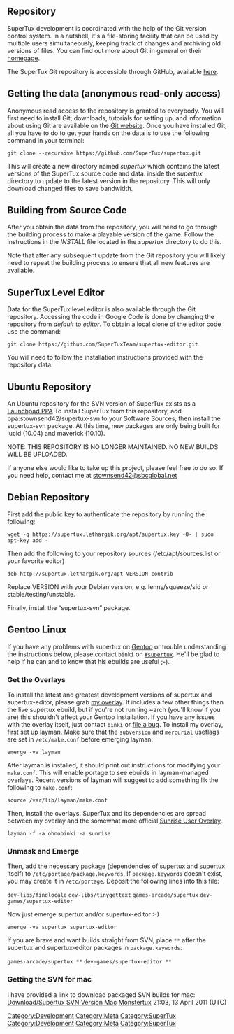 Repository
----------

SuperTux development is coordinated with the help of the Git version control system. In a nutshell, it's a file-storing facility that can be used by multiple users simultaneously, keeping track of changes and archiving old versions of files. You can find out more about Git in general on their [homepage](http://git-scm.com/).

The SuperTux Git repository is accessible through GitHub, available [here](https://github.com/SuperTux/).

Getting the data (anonymous read-only access)
---------------------------------------------

Anonymous read access to the repository is granted to everybody. You will first need to install Git; downloads, tutorials for setting up, and information about using Git are available on the [Git website](http://git-scm.com/). Once you have installed Git, all you have to do to get your hands on the data is to use the following command in your terminal:

`git clone --recursive https://github.com/SuperTux/supertux.git`

This will create a new directory named *supertux* which contains the latest versions of the SuperTux source code and data. inside the *supertux* directory to update to the latest version in the repository. This will only download changed files to save bandwidth.

Building from Source Code
-------------------------

After you obtain the data from the repository, you will need to go through the building process to make a playable version of the game. Follow the instructions in the *INSTALL* file located in the *supertux* directory to do this.

Note that after any subsequent update from the Git repository you will likely need to repeat the building process to ensure that all new features are available.

SuperTux Level Editor
---------------------

Data for the SuperTux level editor is also available through the Git repository. Accessing the code in Google Code is done by changing the repository from *default* to *editor*. To obtain a local clone of the editor code use the command:

`git clone https://github.com/SuperTuxTeam/supertux-editor.git`

You will need to follow the installation instructions provided with the repository data.

Ubuntu Repository
-----------------

An Ubuntu repository for the SVN version of SuperTux exists as a [Launchpad PPA](https://launchpad.net/~stownsend42/+archive/supertux-svn) To install SuperTux from this repository, add ppa:stownsend42/supertux-svn to your Software Sources, then install the supertux-svn package. At this time, new packages are only being built for lucid (10.04) and maverick (10.10).

NOTE: THIS REPOSITORY IS NO LONGER MAINTAINED. NO NEW BUILDS WILL BE UPLOADED.

If anyone else would like to take up this project, please feel free to do so. If you need help, contact me at stownsend42@sbcglobal.net

Debian Repository
-----------------

First add the public key to authenticate the repository by running the following:

`wget -q https://supertux.lethargik.org/apt/supertux.key -O- | sudo apt-key add -`

Then add the following to your repository sources (/etc/apt/sources.list or your favorite editor)

`deb http://supertux.lethargik.org/apt VERSION contrib`

Replace VERSION with your Debian version, e.g. lenny/squeeze/sid or stable/testing/unstable.

Finally, install the “supertux-svn” package.

Gentoo Linux
------------

If you have any problems with supertux on [Gentoo](http://gentoo.org/) or trouble understanding the instructions below, please contact `binki` on [`#supertux`](Contact#IRC "wikilink"). He'll be glad to help if he can and to know that his ebuilds are useful ;-).

### Get the Overlays

To install the latest and greatest development versions of supertux and supertux-editor, please grab [my overlay](http://ohnopub.net/~ohnobinki/gentoo#overlay). It includes a few other things than the live supertux ebuild, but if you're not running ~arch (you'll know if you are) this shouldn't affect your Gentoo installation. If you have any issues with the overlay itself, just contact `binki` or [file a bug](https://ohnopub.net/bugzilla/enter_bug.cgi?product=ohnobinki_overlay). To install my overlay, first set up layman. Make sure that the `subversion` and `mercurial` useflags are set in `/etc/make.conf` before emerging layman:

`emerge -va layman`

After layman is installed, it should print out instructions for modifying your `make.conf`. This will enable portage to see ebuilds in layman-managed overlays. Recent versions of layman will suggest to add something lik the following to `make.conf`:

`source /var/lib/layman/make.conf`

Then, install the overlays. SuperTux and its dependencies are spread between my overlay and the somewhat more official [Sunrise User Overlay](http://overlays.gentoo.org/proj/sunrise).

`layman -f -a ohnobinki -a sunrise`

### Unmask and Emerge

Then, add the necessary package (dependencies of supertux and supertux itself) to `/etc/portage/package.keywords`. If `package.keywords` doesn't exist, you may create it in `/etc/portage`. Deposit the following lines into this file:

`dev-libs/findlocale` `dev-libs/tinygettext` `games-arcade/supertux` `dev-games/supertux-editor`

Now just emerge supertux and/or supertux-editor :-)

`emerge -va supertux supertux-editor`

If you are brave and want builds straight from SVN, place `**` after the supertux and supertux-editor packages in `package.keywords`:

`games-arcade/supertux **` `dev-games/supertux-editor **`

### Getting the SVN for mac

I have provided a link to download packaged SVN builds for mac: [Download/Supertux SVN Version Mac](Download/Supertux_SVN_Version_Mac "wikilink") [Monstertux](User#monster "wikilink") 21:03, 13 April 2011 (UTC)

<Category:Development> <Category:Meta> <Category:SuperTux> <Category:Development> <Category:Meta> <Category:SuperTux>
